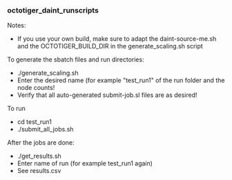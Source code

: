 ### octotiger_daint_runscripts

Notes:
- If you use your own build, make sure to adapt the daint-source-me.sh and the OCTOTIGER_BUILD_DIR in the generate_scaling.sh script

To generate the sbatch files and run directories:
- ./generate_scaling.sh
- Enter the desired name (for example "test_run1" of the run folder and the node counts!
- Verify that all auto-generated submit-job.sl files are as desired!

To run
- cd test_run1
- ./submit_all_jobs.sh

After the jobs are done:
- ./get_results.sh
- Enter name of run (for example test_run1 again)
- See results.csv
